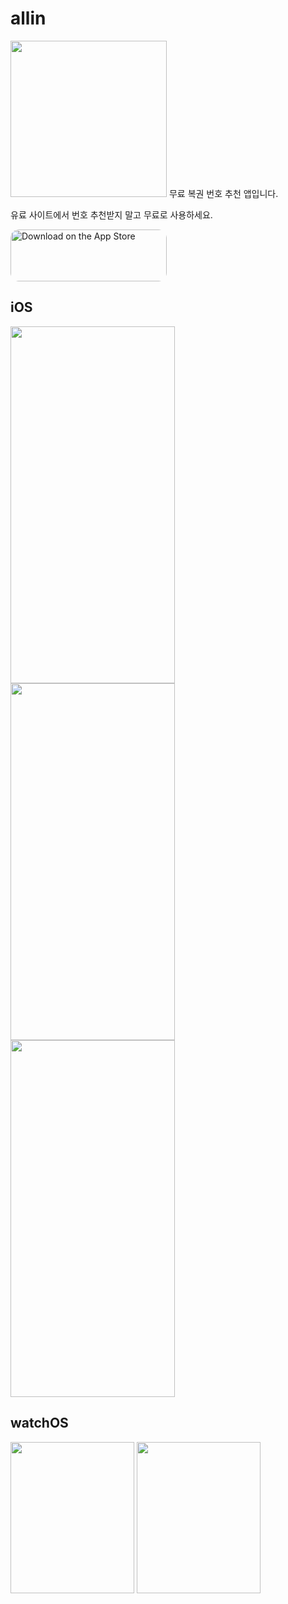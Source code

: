 # allin
<img src="https://user-images.githubusercontent.com/54696445/227509734-e7feaa72-a2aa-47d4-b545-80bd56e92ad0.png" style="width: 250px; height: 250px;">  
  무료 복권 번호 추천 앱입니다.  
  
  유료 사이트에서 번호 추천받지 말고 무료로 사용하세요.  
  
  <a href="https://apps.apple.com/us/app/allin/id6446078092" style="display: inline-block; overflow: hidden; border-radius: 13px; width: 250px; height: 83px;"><img src="https://tools.applemediaservices.com/api/badges/download-on-the-app-store/black/en-US?size=250x83&amp" alt="Download on the App Store" style="border-radius: 13px; width: 250px; height: 83px;"></a>

## iOS

<div>  

<img src="https://user-images.githubusercontent.com/54696445/228130068-eb070b86-93d0-4998-9e87-7199b399cb4c.png" style="width: 263px; height: 571px;"> 
<img src="https://user-images.githubusercontent.com/54696445/228130034-941003d4-560c-4bb1-b1dd-b3a429cd7919.png" style="width: 263px; height: 571px;"> 
<img src="https://user-images.githubusercontent.com/54696445/228130048-53cc5a46-84c6-480a-9120-d32ce8da60ce.png" style="width: 263px; height: 571px;"> 

</div>

## watchOS

<div>  

<img src="https://user-images.githubusercontent.com/54696445/228131069-56c546ab-6e2f-4330-b136-c7a3a8edbef1.png" style="width: 198px; height: 242px;">  <img src="https://user-images.githubusercontent.com/54696445/228131084-57f1d279-5d3a-493e-a4c1-1d1daba9ed3c.png" style="width: 198px; height: 242px;">

</div>
